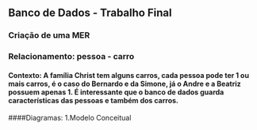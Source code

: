 ## Banco de Dados - Trabalho Final
### **Criação de uma MER**

### Relacionamento: pessoa - carro

#### Contexto: A família Christ tem alguns carros, cada pessoa pode ter 1 ou mais carros, é o caso do Bernardo e da Simone, já o Andre e a Beatriz possuem apenas 1. É interessante que o banco de dados guarda características das pessoas e também dos carros.

####Diagramas:
1.Modelo Conceitual

